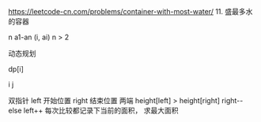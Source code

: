 https://leetcode-cn.com/problems/container-with-most-water/
11. 盛最多水的容器


n  a1-an  (i, ai)   n > 2

动态规划

dp[i] 

i j 

双指针
left 开始位置  right 结束位置  两端
height[left] > height[right]   right--   else left++
每次比较都记录下当前的面积，
求最大面积